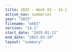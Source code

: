 ```yaml
---
title: 2025 - Week 03 - 14.1
active_nav: summaries
year: "2025"
filename: "wk03"
version: "14.1"
start_date: "2025-01-13"
end_date: "2025-01-19"
layout: "summary"
---
```

